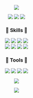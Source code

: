 <p align="center"><img src="https://capsule-render.vercel.app/api?type=rect&color=092E20&fontColor=f7f5f5&height=85&&fontAlignY=55&section=header&text=Fabi%20Choi&fontSize=45" /></p>
<p align="center">
  <a href="http://fabichoi.tistory.com/" target="_blank"><img src="https://img.shields.io/badge/Blog-00D1B2?style=flat-square&logo=Blogger&Sponsors&logoColor=white"/></a>
  <a href="mailto:fabianus.c@gmail.com" target="_blank"><img src="https://img.shields.io/badge/fabianus.c@gmail.com-EA4335?style=flat-square&logo=Gmail&logoColor=white"/></a>
  <a href="https://www.linkedin.com/in/fabichoi/" target="_blank"><img src="https://img.shields.io/badge/Fabichoi-0A66C2?style=flat-square&logo=Linkedin&logoColor=white"/></a>
</p>
<h3 align="center"> 🥇 Skills 🥇 </h3> 
<p align="center">
  <img src="https://img.shields.io/badge/Python-3766AB?style=flat-square&logo=Python&logoColor=white"/>
  <img src="https://img.shields.io/badge/Django-092E20?style=flat-square&logo=Django&logoColor=white"/>
  <img src="https://img.shields.io/badge/MySQL-4479A1?style=flat-square&logo=MySQL&logoColor=white"/>
  <img src="https://img.shields.io/badge/Docker-2CA5E0?style=flat-square&logo=Docker&logoColor=white"/>
  <br/>
  <img src="https://img.shields.io/badge/Java-ED8B00?style=flat-square&logo=Java&logoColor=white"/>
  <img src="https://img.shields.io/badge/JavaScript-D9BA05?style=flat-square&logo=JavaScript&logoColor=white"/>
  <img src="https://img.shields.io/badge/Spring-6DB33F?style=flat-square&logo=Spring&logoColor=white"/>
  <img src="https://img.shields.io/badge/Oracle-F80000?style=flat-square&logo=Oracle&logoColor=white"/>
</p>
<h3 align="center"> 🎲 Tools 🎲 </h3>
<p align="center">
  <img src="https://img.shields.io/badge/PyCharm-18D68C?style=flat-square&logo=PyCharm&logoColor=white"/>
  <img src="https://img.shields.io/badge/Postman-FF6C37?style=flat-square&logo=Postman&logoColor=white"/>
  <img src="https://img.shields.io/badge/Slack-4A154B?style=flat-square&logo=Slack&logoColor=white"/>  
  <img src="https://img.shields.io/badge/GitHub-181717?style=flat-square&logo=GitHub&logoColor=white"/>  
</p>
<p align="center"><img src="http://mazassumnida.wtf/api/v2/generate_badge?boj=fabichoi"/></p>
<p align="center"><img src="https://github-readme-stats.vercel.app/api?username=fabichoi&show_icons=true&bg_color=50,FFD878,FF9937&hide=stars&hide_border=true&text_color=ffffff&title_color=ffffff&icon_color=ffffff"/></p>
